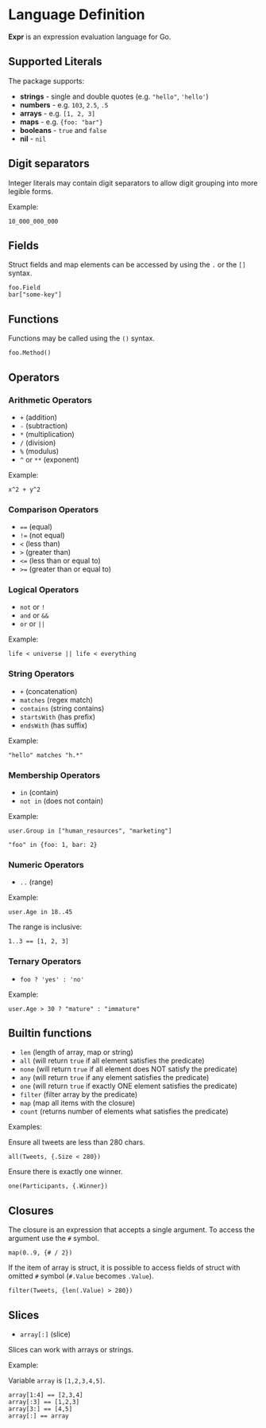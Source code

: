 # Language Definition

**Expr** is an expression evaluation language for Go.

## Supported Literals

The package supports:

* **strings** - single and double quotes (e.g. `"hello"`, `'hello'`)
* **numbers** - e.g. `103`, `2.5`, `.5`
* **arrays** - e.g. `[1, 2, 3]`
* **maps** - e.g. `{foo: "bar"}`
* **booleans** - `true` and `false`
* **nil** - `nil`

## Digit separators

Integer literals may contain digit separators to allow digit grouping into more legible forms.

Example:

```
10_000_000_000
```

## Fields

Struct fields and map elements can be accessed by using the `.` or the `[]` syntax.

```
foo.Field
bar["some-key"]
```

## Functions

Functions may be called using the `()` syntax.

```
foo.Method()
```

## Operators

### Arithmetic Operators

* `+` (addition)
* `-` (subtraction)
* `*` (multiplication)
* `/` (division)
* `%` (modulus)
* `^` or `**` (exponent)

Example:

```
x^2 + y^2
``` 

### Comparison Operators

* `==` (equal)
* `!=` (not equal)
* `<` (less than)
* `>` (greater than)
* `<=` (less than or equal to)
* `>=` (greater than or equal to)

### Logical Operators

* `not` or `!`
* `and` or `&&`
* `or` or `||`

Example:

```
life < universe || life < everything
```

### String Operators

* `+` (concatenation)
* `matches` (regex match)
* `contains` (string contains)
* `startsWith` (has prefix)
* `endsWith` (has suffix)

Example:

```
"hello" matches "h.*"
```

### Membership Operators

* `in` (contain)
* `not in` (does not contain)

Example:

```
user.Group in ["human_resources", "marketing"]
```

```
"foo" in {foo: 1, bar: 2}
```

### Numeric Operators

* `..` (range)

Example:

```
user.Age in 18..45
```

The range is inclusive:

```
1..3 == [1, 2, 3]
```

### Ternary Operators

* `foo ? 'yes' : 'no'`

Example:

```
user.Age > 30 ? "mature" : "immature"
```

## Builtin functions

* `len` (length of array, map or string)
* `all` (will return `true` if all element satisfies the predicate)
* `none` (will return `true` if all element does NOT satisfy the predicate)
* `any` (will return `true` if any element satisfies the predicate)
* `one` (will return `true` if exactly ONE element satisfies the predicate)
* `filter` (filter array by the predicate)
* `map` (map all items with the closure)
* `count` (returns number of elements what satisfies the predicate)

Examples:

Ensure all tweets are less than 280 chars.

```
all(Tweets, {.Size < 280})
```

Ensure there is exactly one winner.

```
one(Participants, {.Winner})
```

## Closures

The closure is an expression that accepts a single argument. To access 
the argument use the `#` symbol.

```
map(0..9, {# / 2})
```

If the item of array is struct, it is possible to access fields of struct with 
omitted `#` symbol (`#.Value` becomes `.Value`).

```
filter(Tweets, {len(.Value) > 280})
```

## Slices

* `array[:]` (slice)

Slices can work with arrays or strings.

Example:

Variable `array` is `[1,2,3,4,5]`.

```
array[1:4] == [2,3,4]
array[:3] == [1,2,3]
array[3:] == [4,5]
array[:] == array
```
